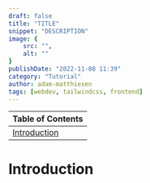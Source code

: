 ```yaml
---
draft: false
title: "TITLE"
snippet: "DESCRIPTION"
image: {
    src: "",
    alt: ""
}
publishDate: "2022-11-08 11:39"
category: "Tutorial"
author: adam-matthiesen
tags: [webdev, tailwindcss, frontend]
---
```


| Table of Contents |
| ----------------- |
| [Introduction](#introduction) |

# Introduction
